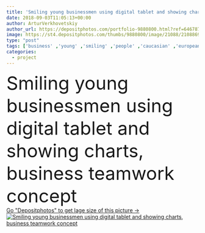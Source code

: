 ```yaml
---
title: 'Smiling young businessmen using digital tablet and showing charts, business teamwork concept'
date: 2018-09-03T11:05:13+00:00
author: ArturVerkhovetskiy
author_url: https://depositphotos.com/portfolio-9880800.html?ref=64678756
image: https://st4.depositphotos.com/thumbs/9880800/image/21088/210886926/api_thumb_450.jpg?forcejpeg=true
type: "post"
tags: ['business' ,'young' ,'smiling' ,'people' ,'caucasian' ,'european' ,'Men' ,'concept' ,'office' ,'hold' ,'working' ,'occupation' ,'work' ,'together' ,'indoors' ,'using' ,'profession' ,'casual' ,'team' ,'teamwork' ,'showing' ,'businessmen' ,'businesspeople' ,'colleagues' ,'coworkers' ,'charts' ,'graphs' ,'professionals' ,'multiethnic' ,'african american' ,'Business Meeting' ,'Digital Tablet' ,'new project' ]
categories: 
  - project
---
```

<div aling="center">
            <font size="60"> Smiling young businessmen using digital tablet and showing charts, business teamwork concept</font>   
</div>
<div>
    <a href='https://st4.depositphotos.com/thumbs/9880800/image/21088/210886926/api_thumb_450.jpg?forcejpeg=true?ref=64678756' target=_blank > Go "Depositphotos" to get lage size of this picture ->
        <img href='https://st4.depositphotos.com/thumbs/9880800/image/21088/210886926/api_thumb_450.jpg?forcejpeg=true?ref=64678756' src='https://st4.depositphotos.com/9880800/21088/i/950/depositphotos_210886926-stock-photo-smiling-young-businessmen-using-digital.jpg?forcejpeg=true' alt='Smiling young businessmen using digital tablet and showing charts, business teamwork concept' >
    </a>
</div>
